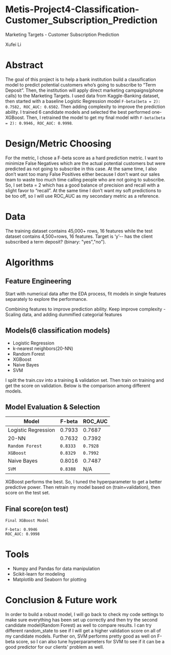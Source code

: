 # Metis-Project4-Classification-Customer_Subscription_Prediction 

Marketing Targets - Customer Subscription Prediction

Xufei Li

# Abstract

The goal of this project is to help a bank institution build a classification model to predict potential customers who’s going to subscribe to “Term Deposit”.  Then, the institution will apply direct marketing campaigns(phone calls) to the Marketing Targets. I used data from Kaggle-Banking dataset, then started with a baseline Logistic Regression model `F-beta(beta = 2): 0.7582, ROC_AUC: 0.6502`. Then adding complexity to improve the prediction ability. I trained 6 candidate models and selected the best performed one-XGBoost. Then, I retrained the model to get my final model with `F-beta(beta = 2): 0.9946, ROC_AUC: 0.9998`.

# Design/Metric Choosing

For the metric, I chose a F-beta score as a hard prediction metric. I want to minimize False Negatives which are the actual potential customers but were predicted as not going to subscribe in this case. At the same time, I also don’t want too many False Positives either because I don’t want our sales team to waste too much time calling people who are not going to subscribe.  So, I set beta = 2 which has a good balance of precision and recall with a slight favor to “recall”. At the same time I don’t want my soft predictions to be too off, so I will use ROC_AUC as my secondary metric as a reference. 

# Data

The training dataset contains 45,000+ rows, 16 features while the test dataset contains 4,500+rows, 16 features. Target is ‘y’-- has the client subscribed a term deposit? (binary: "yes","no"). 

# Algorithms

## Feature Engineering
Start with numerical data after the EDA process, fit models in single features separately to explore the performance.

Combining features to improve prediction ability.
Keep improve complexity - Scaling data, and adding dummified categorial features

## Models(6 classification models) 

* Logistic Regression
* k-nearest neighbors(20-NN)
* Random Forest
* XGBoost
* Naive Bayes
* SVM
  
I split the train.csv into a training & validation set. Then train on training and get the score on validation. Below is the comparison among different models. 

## Model Evaluation & Selection

Model | F-beta | ROC_AUC
----- | ------ | -------
Logistic Regression | 0.7933 | 0.7687
20-NN | 0.7632 | 0.7392
`Random Forest` | `0.8333` | `0.7928`
`XGBoost` | `0.8329` | `0.7992`
Naive Bayes | 0.8016 | 0.7487
`SVM` | `0.8388` | N/A

XGBoost performs the best. So, I tuned the hyperparameter to get a better predictive power. Then retrain my model based on (train+validation), then score on the test set.

## Final score(on test)

```
Final XGBoost Model

F-beta: 0.9946
ROC_AUC: 0.9998
```

# Tools

* Numpy and Pandas for data manipulation 
* Scikit-learn for modeling
* Matplotlib and Seaborn for plotting

# Conclusion & Future work

In order to build a robust model, I will go back to check my code settings to make sure everything has been set up correctly and then try the second candidate model(Random Forest) as well to compare results. I can try different random_state to see if I will get a higher validation score on all of my candidate models. Further on, SVM performs pretty good as well on F-beta score, so I can also tune hyperparameters for SVM to see if it can be a good predictor for our clients' problem as well. 

